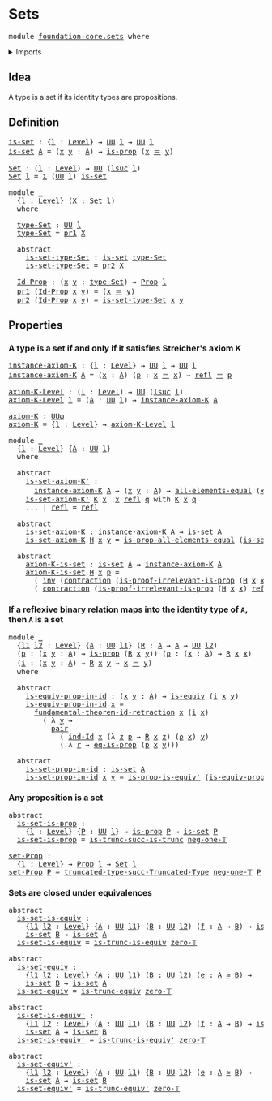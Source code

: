 # Sets

<pre class="Agda"><a id="17" class="Keyword">module</a> <a id="24" href="foundation-core.sets.html" class="Module">foundation-core.sets</a> <a id="45" class="Keyword">where</a>
</pre>
<details><summary>Imports</summary>

<pre class="Agda"><a id="101" class="Keyword">open</a> <a id="106" class="Keyword">import</a> <a id="113" href="foundation.dependent-pair-types.html" class="Module">foundation.dependent-pair-types</a>
<a id="145" class="Keyword">open</a> <a id="150" class="Keyword">import</a> <a id="157" href="foundation.fundamental-theorem-of-identity-types.html" class="Module">foundation.fundamental-theorem-of-identity-types</a>
<a id="206" class="Keyword">open</a> <a id="211" class="Keyword">import</a> <a id="218" href="foundation.universe-levels.html" class="Module">foundation.universe-levels</a>

<a id="246" class="Keyword">open</a> <a id="251" class="Keyword">import</a> <a id="258" href="foundation-core.contractible-types.html" class="Module">foundation-core.contractible-types</a>
<a id="293" class="Keyword">open</a> <a id="298" class="Keyword">import</a> <a id="305" href="foundation-core.equivalences.html" class="Module">foundation-core.equivalences</a>
<a id="334" class="Keyword">open</a> <a id="339" class="Keyword">import</a> <a id="346" href="foundation-core.identity-types.html" class="Module">foundation-core.identity-types</a>
<a id="377" class="Keyword">open</a> <a id="382" class="Keyword">import</a> <a id="389" href="foundation-core.propositions.html" class="Module">foundation-core.propositions</a>
<a id="418" class="Keyword">open</a> <a id="423" class="Keyword">import</a> <a id="430" href="foundation-core.truncated-types.html" class="Module">foundation-core.truncated-types</a>
<a id="462" class="Keyword">open</a> <a id="467" class="Keyword">import</a> <a id="474" href="foundation-core.truncation-levels.html" class="Module">foundation-core.truncation-levels</a>
</pre>
</details>

## Idea

A type is a set if its identity types are propositions.

## Definition

<pre class="Agda"><a id="is-set"></a><a id="614" href="foundation-core.sets.html#614" class="Function">is-set</a> <a id="621" class="Symbol">:</a> <a id="623" class="Symbol">{</a><a id="624" href="foundation-core.sets.html#624" class="Bound">l</a> <a id="626" class="Symbol">:</a> <a id="628" href="Agda.Primitive.html#742" class="Postulate">Level</a><a id="633" class="Symbol">}</a> <a id="635" class="Symbol">→</a> <a id="637" href="Agda.Primitive.html#388" class="Primitive">UU</a> <a id="640" href="foundation-core.sets.html#624" class="Bound">l</a> <a id="642" class="Symbol">→</a> <a id="644" href="Agda.Primitive.html#388" class="Primitive">UU</a> <a id="647" href="foundation-core.sets.html#624" class="Bound">l</a>
<a id="649" href="foundation-core.sets.html#614" class="Function">is-set</a> <a id="656" href="foundation-core.sets.html#656" class="Bound">A</a> <a id="658" class="Symbol">=</a> <a id="660" class="Symbol">(</a><a id="661" href="foundation-core.sets.html#661" class="Bound">x</a> <a id="663" href="foundation-core.sets.html#663" class="Bound">y</a> <a id="665" class="Symbol">:</a> <a id="667" href="foundation-core.sets.html#656" class="Bound">A</a><a id="668" class="Symbol">)</a> <a id="670" class="Symbol">→</a> <a id="672" href="foundation-core.propositions.html#867" class="Function">is-prop</a> <a id="680" class="Symbol">(</a><a id="681" href="foundation-core.sets.html#661" class="Bound">x</a> <a id="683" href="foundation-core.identity-types.html#1953" class="Function Operator">＝</a> <a id="685" href="foundation-core.sets.html#663" class="Bound">y</a><a id="686" class="Symbol">)</a>

<a id="Set"></a><a id="689" href="foundation-core.sets.html#689" class="Function">Set</a> <a id="693" class="Symbol">:</a> <a id="695" class="Symbol">(</a><a id="696" href="foundation-core.sets.html#696" class="Bound">l</a> <a id="698" class="Symbol">:</a> <a id="700" href="Agda.Primitive.html#742" class="Postulate">Level</a><a id="705" class="Symbol">)</a> <a id="707" class="Symbol">→</a> <a id="709" href="Agda.Primitive.html#388" class="Primitive">UU</a> <a id="712" class="Symbol">(</a><a id="713" href="Agda.Primitive.html#931" class="Primitive">lsuc</a> <a id="718" href="foundation-core.sets.html#696" class="Bound">l</a><a id="719" class="Symbol">)</a>
<a id="721" href="foundation-core.sets.html#689" class="Function">Set</a> <a id="725" href="foundation-core.sets.html#725" class="Bound">l</a> <a id="727" class="Symbol">=</a> <a id="729" href="foundation.dependent-pair-types.html#505" class="Record">Σ</a> <a id="731" class="Symbol">(</a><a id="732" href="Agda.Primitive.html#388" class="Primitive">UU</a> <a id="735" href="foundation-core.sets.html#725" class="Bound">l</a><a id="736" class="Symbol">)</a> <a id="738" href="foundation-core.sets.html#614" class="Function">is-set</a>

<a id="746" class="Keyword">module</a> <a id="753" href="foundation-core.sets.html#753" class="Module">_</a>
  <a id="757" class="Symbol">{</a><a id="758" href="foundation-core.sets.html#758" class="Bound">l</a> <a id="760" class="Symbol">:</a> <a id="762" href="Agda.Primitive.html#742" class="Postulate">Level</a><a id="767" class="Symbol">}</a> <a id="769" class="Symbol">(</a><a id="770" href="foundation-core.sets.html#770" class="Bound">X</a> <a id="772" class="Symbol">:</a> <a id="774" href="foundation-core.sets.html#689" class="Function">Set</a> <a id="778" href="foundation-core.sets.html#758" class="Bound">l</a><a id="779" class="Symbol">)</a>
  <a id="783" class="Keyword">where</a>

  <a id="792" href="foundation-core.sets.html#792" class="Function">type-Set</a> <a id="801" class="Symbol">:</a> <a id="803" href="Agda.Primitive.html#388" class="Primitive">UU</a> <a id="806" href="foundation-core.sets.html#758" class="Bound">l</a>
  <a id="810" href="foundation-core.sets.html#792" class="Function">type-Set</a> <a id="819" class="Symbol">=</a> <a id="821" href="foundation.dependent-pair-types.html#603" class="Field">pr1</a> <a id="825" href="foundation-core.sets.html#770" class="Bound">X</a>

  <a id="830" class="Keyword">abstract</a>
    <a id="843" href="foundation-core.sets.html#843" class="Function">is-set-type-Set</a> <a id="859" class="Symbol">:</a> <a id="861" href="foundation-core.sets.html#614" class="Function">is-set</a> <a id="868" href="foundation-core.sets.html#792" class="Function">type-Set</a>
    <a id="881" href="foundation-core.sets.html#843" class="Function">is-set-type-Set</a> <a id="897" class="Symbol">=</a> <a id="899" href="foundation.dependent-pair-types.html#615" class="Field">pr2</a> <a id="903" href="foundation-core.sets.html#770" class="Bound">X</a>

  <a id="908" href="foundation-core.sets.html#908" class="Function">Id-Prop</a> <a id="916" class="Symbol">:</a> <a id="918" class="Symbol">(</a><a id="919" href="foundation-core.sets.html#919" class="Bound">x</a> <a id="921" href="foundation-core.sets.html#921" class="Bound">y</a> <a id="923" class="Symbol">:</a> <a id="925" href="foundation-core.sets.html#792" class="Function">type-Set</a><a id="933" class="Symbol">)</a> <a id="935" class="Symbol">→</a> <a id="937" href="foundation-core.propositions.html#949" class="Function">Prop</a> <a id="942" href="foundation-core.sets.html#758" class="Bound">l</a>
  <a id="946" href="foundation.dependent-pair-types.html#603" class="Field">pr1</a> <a id="950" class="Symbol">(</a><a id="951" href="foundation-core.sets.html#908" class="Function">Id-Prop</a> <a id="959" href="foundation-core.sets.html#959" class="Bound">x</a> <a id="961" href="foundation-core.sets.html#961" class="Bound">y</a><a id="962" class="Symbol">)</a> <a id="964" class="Symbol">=</a> <a id="966" class="Symbol">(</a><a id="967" href="foundation-core.sets.html#959" class="Bound">x</a> <a id="969" href="foundation-core.identity-types.html#1953" class="Function Operator">＝</a> <a id="971" href="foundation-core.sets.html#961" class="Bound">y</a><a id="972" class="Symbol">)</a>
  <a id="976" href="foundation.dependent-pair-types.html#615" class="Field">pr2</a> <a id="980" class="Symbol">(</a><a id="981" href="foundation-core.sets.html#908" class="Function">Id-Prop</a> <a id="989" href="foundation-core.sets.html#989" class="Bound">x</a> <a id="991" href="foundation-core.sets.html#991" class="Bound">y</a><a id="992" class="Symbol">)</a> <a id="994" class="Symbol">=</a> <a id="996" href="foundation-core.sets.html#843" class="Function">is-set-type-Set</a> <a id="1012" href="foundation-core.sets.html#989" class="Bound">x</a> <a id="1014" href="foundation-core.sets.html#991" class="Bound">y</a>
</pre>
## Properties

### A type is a set if and only if it satisfies Streicher's axiom K

<pre class="Agda"><a id="instance-axiom-K"></a><a id="1113" href="foundation-core.sets.html#1113" class="Function">instance-axiom-K</a> <a id="1130" class="Symbol">:</a> <a id="1132" class="Symbol">{</a><a id="1133" href="foundation-core.sets.html#1133" class="Bound">l</a> <a id="1135" class="Symbol">:</a> <a id="1137" href="Agda.Primitive.html#742" class="Postulate">Level</a><a id="1142" class="Symbol">}</a> <a id="1144" class="Symbol">→</a> <a id="1146" href="Agda.Primitive.html#388" class="Primitive">UU</a> <a id="1149" href="foundation-core.sets.html#1133" class="Bound">l</a> <a id="1151" class="Symbol">→</a> <a id="1153" href="Agda.Primitive.html#388" class="Primitive">UU</a> <a id="1156" href="foundation-core.sets.html#1133" class="Bound">l</a>
<a id="1158" href="foundation-core.sets.html#1113" class="Function">instance-axiom-K</a> <a id="1175" href="foundation-core.sets.html#1175" class="Bound">A</a> <a id="1177" class="Symbol">=</a> <a id="1179" class="Symbol">(</a><a id="1180" href="foundation-core.sets.html#1180" class="Bound">x</a> <a id="1182" class="Symbol">:</a> <a id="1184" href="foundation-core.sets.html#1175" class="Bound">A</a><a id="1185" class="Symbol">)</a> <a id="1187" class="Symbol">(</a><a id="1188" href="foundation-core.sets.html#1188" class="Bound">p</a> <a id="1190" class="Symbol">:</a> <a id="1192" href="foundation-core.sets.html#1180" class="Bound">x</a> <a id="1194" href="foundation-core.identity-types.html#1953" class="Function Operator">＝</a> <a id="1196" href="foundation-core.sets.html#1180" class="Bound">x</a><a id="1197" class="Symbol">)</a> <a id="1199" class="Symbol">→</a> <a id="1201" href="foundation-core.identity-types.html#1922" class="InductiveConstructor">refl</a> <a id="1206" href="foundation-core.identity-types.html#1953" class="Function Operator">＝</a> <a id="1208" href="foundation-core.sets.html#1188" class="Bound">p</a>

<a id="axiom-K-Level"></a><a id="1211" href="foundation-core.sets.html#1211" class="Function">axiom-K-Level</a> <a id="1225" class="Symbol">:</a> <a id="1227" class="Symbol">(</a><a id="1228" href="foundation-core.sets.html#1228" class="Bound">l</a> <a id="1230" class="Symbol">:</a> <a id="1232" href="Agda.Primitive.html#742" class="Postulate">Level</a><a id="1237" class="Symbol">)</a> <a id="1239" class="Symbol">→</a> <a id="1241" href="Agda.Primitive.html#388" class="Primitive">UU</a> <a id="1244" class="Symbol">(</a><a id="1245" href="Agda.Primitive.html#931" class="Primitive">lsuc</a> <a id="1250" href="foundation-core.sets.html#1228" class="Bound">l</a><a id="1251" class="Symbol">)</a>
<a id="1253" href="foundation-core.sets.html#1211" class="Function">axiom-K-Level</a> <a id="1267" href="foundation-core.sets.html#1267" class="Bound">l</a> <a id="1269" class="Symbol">=</a> <a id="1271" class="Symbol">(</a><a id="1272" href="foundation-core.sets.html#1272" class="Bound">A</a> <a id="1274" class="Symbol">:</a> <a id="1276" href="Agda.Primitive.html#388" class="Primitive">UU</a> <a id="1279" href="foundation-core.sets.html#1267" class="Bound">l</a><a id="1280" class="Symbol">)</a> <a id="1282" class="Symbol">→</a> <a id="1284" href="foundation-core.sets.html#1113" class="Function">instance-axiom-K</a> <a id="1301" href="foundation-core.sets.html#1272" class="Bound">A</a>

<a id="axiom-K"></a><a id="1304" href="foundation-core.sets.html#1304" class="Function">axiom-K</a> <a id="1312" class="Symbol">:</a> <a id="1314" href="Agda.Primitive.html#512" class="Primitive">UUω</a>
<a id="1318" href="foundation-core.sets.html#1304" class="Function">axiom-K</a> <a id="1326" class="Symbol">=</a> <a id="1328" class="Symbol">{</a><a id="1329" href="foundation-core.sets.html#1329" class="Bound">l</a> <a id="1331" class="Symbol">:</a> <a id="1333" href="Agda.Primitive.html#742" class="Postulate">Level</a><a id="1338" class="Symbol">}</a> <a id="1340" class="Symbol">→</a> <a id="1342" href="foundation-core.sets.html#1211" class="Function">axiom-K-Level</a> <a id="1356" href="foundation-core.sets.html#1329" class="Bound">l</a>

<a id="1359" class="Keyword">module</a> <a id="1366" href="foundation-core.sets.html#1366" class="Module">_</a>
  <a id="1370" class="Symbol">{</a><a id="1371" href="foundation-core.sets.html#1371" class="Bound">l</a> <a id="1373" class="Symbol">:</a> <a id="1375" href="Agda.Primitive.html#742" class="Postulate">Level</a><a id="1380" class="Symbol">}</a> <a id="1382" class="Symbol">{</a><a id="1383" href="foundation-core.sets.html#1383" class="Bound">A</a> <a id="1385" class="Symbol">:</a> <a id="1387" href="Agda.Primitive.html#388" class="Primitive">UU</a> <a id="1390" href="foundation-core.sets.html#1371" class="Bound">l</a><a id="1391" class="Symbol">}</a>
  <a id="1395" class="Keyword">where</a>

  <a id="1404" class="Keyword">abstract</a>
    <a id="1417" href="foundation-core.sets.html#1417" class="Function">is-set-axiom-K&#39;</a> <a id="1433" class="Symbol">:</a>
      <a id="1441" href="foundation-core.sets.html#1113" class="Function">instance-axiom-K</a> <a id="1458" href="foundation-core.sets.html#1383" class="Bound">A</a> <a id="1460" class="Symbol">→</a> <a id="1462" class="Symbol">(</a><a id="1463" href="foundation-core.sets.html#1463" class="Bound">x</a> <a id="1465" href="foundation-core.sets.html#1465" class="Bound">y</a> <a id="1467" class="Symbol">:</a> <a id="1469" href="foundation-core.sets.html#1383" class="Bound">A</a><a id="1470" class="Symbol">)</a> <a id="1472" class="Symbol">→</a> <a id="1474" href="foundation-core.propositions.html#1754" class="Function">all-elements-equal</a> <a id="1493" class="Symbol">(</a><a id="1494" href="foundation-core.sets.html#1463" class="Bound">x</a> <a id="1496" href="foundation-core.identity-types.html#1953" class="Function Operator">＝</a> <a id="1498" href="foundation-core.sets.html#1465" class="Bound">y</a><a id="1499" class="Symbol">)</a>
    <a id="1505" href="foundation-core.sets.html#1417" class="Function">is-set-axiom-K&#39;</a> <a id="1521" href="foundation-core.sets.html#1521" class="Bound">K</a> <a id="1523" href="foundation-core.sets.html#1523" class="Bound">x</a> <a id="1525" class="DottedPattern Symbol">.</a><a id="1526" href="foundation-core.sets.html#1523" class="DottedPattern Bound">x</a> <a id="1528" href="foundation-core.identity-types.html#1922" class="InductiveConstructor">refl</a> <a id="1533" href="foundation-core.sets.html#1533" class="Bound">q</a> <a id="1535" class="Keyword">with</a> <a id="1540" href="foundation-core.sets.html#1521" class="Bound">K</a> <a id="1542" href="foundation-core.sets.html#1523" class="Bound">x</a> <a id="1544" href="foundation-core.sets.html#1533" class="Bound">q</a>
    <a id="1550" class="Symbol">...</a> <a id="1554" class="Symbol">|</a> <a id="1556" href="foundation-core.identity-types.html#1922" class="InductiveConstructor">refl</a> <a id="1561" class="Symbol">=</a> <a id="1563" href="foundation-core.identity-types.html#1922" class="InductiveConstructor">refl</a>

  <a id="1571" class="Keyword">abstract</a>
    <a id="1584" href="foundation-core.sets.html#1584" class="Function">is-set-axiom-K</a> <a id="1599" class="Symbol">:</a> <a id="1601" href="foundation-core.sets.html#1113" class="Function">instance-axiom-K</a> <a id="1618" href="foundation-core.sets.html#1383" class="Bound">A</a> <a id="1620" class="Symbol">→</a> <a id="1622" href="foundation-core.sets.html#614" class="Function">is-set</a> <a id="1629" href="foundation-core.sets.html#1383" class="Bound">A</a>
    <a id="1635" href="foundation-core.sets.html#1584" class="Function">is-set-axiom-K</a> <a id="1650" href="foundation-core.sets.html#1650" class="Bound">H</a> <a id="1652" href="foundation-core.sets.html#1652" class="Bound">x</a> <a id="1654" href="foundation-core.sets.html#1654" class="Bound">y</a> <a id="1656" class="Symbol">=</a> <a id="1658" href="foundation-core.propositions.html#1949" class="Function">is-prop-all-elements-equal</a> <a id="1685" class="Symbol">(</a><a id="1686" href="foundation-core.sets.html#1417" class="Function">is-set-axiom-K&#39;</a> <a id="1702" href="foundation-core.sets.html#1650" class="Bound">H</a> <a id="1704" href="foundation-core.sets.html#1652" class="Bound">x</a> <a id="1706" href="foundation-core.sets.html#1654" class="Bound">y</a><a id="1707" class="Symbol">)</a>

  <a id="1712" class="Keyword">abstract</a>
    <a id="1725" href="foundation-core.sets.html#1725" class="Function">axiom-K-is-set</a> <a id="1740" class="Symbol">:</a> <a id="1742" href="foundation-core.sets.html#614" class="Function">is-set</a> <a id="1749" href="foundation-core.sets.html#1383" class="Bound">A</a> <a id="1751" class="Symbol">→</a> <a id="1753" href="foundation-core.sets.html#1113" class="Function">instance-axiom-K</a> <a id="1770" href="foundation-core.sets.html#1383" class="Bound">A</a>
    <a id="1776" href="foundation-core.sets.html#1725" class="Function">axiom-K-is-set</a> <a id="1791" href="foundation-core.sets.html#1791" class="Bound">H</a> <a id="1793" href="foundation-core.sets.html#1793" class="Bound">x</a> <a id="1795" href="foundation-core.sets.html#1795" class="Bound">p</a> <a id="1797" class="Symbol">=</a>
      <a id="1805" class="Symbol">(</a> <a id="1807" href="foundation-core.identity-types.html#3206" class="Function">inv</a> <a id="1811" class="Symbol">(</a><a id="1812" href="foundation-core.contractible-types.html#1285" class="Function">contraction</a> <a id="1824" class="Symbol">(</a><a id="1825" href="foundation-core.propositions.html#2591" class="Function">is-proof-irrelevant-is-prop</a> <a id="1853" class="Symbol">(</a><a id="1854" href="foundation-core.sets.html#1791" class="Bound">H</a> <a id="1856" href="foundation-core.sets.html#1793" class="Bound">x</a> <a id="1858" href="foundation-core.sets.html#1793" class="Bound">x</a><a id="1859" class="Symbol">)</a> <a id="1861" href="foundation-core.identity-types.html#1922" class="InductiveConstructor">refl</a><a id="1865" class="Symbol">)</a> <a id="1867" href="foundation-core.identity-types.html#1922" class="InductiveConstructor">refl</a><a id="1871" class="Symbol">))</a> <a id="1874" href="foundation-core.identity-types.html#2902" class="Function Operator">∙</a>
      <a id="1882" class="Symbol">(</a> <a id="1884" href="foundation-core.contractible-types.html#1285" class="Function">contraction</a> <a id="1896" class="Symbol">(</a><a id="1897" href="foundation-core.propositions.html#2591" class="Function">is-proof-irrelevant-is-prop</a> <a id="1925" class="Symbol">(</a><a id="1926" href="foundation-core.sets.html#1791" class="Bound">H</a> <a id="1928" href="foundation-core.sets.html#1793" class="Bound">x</a> <a id="1930" href="foundation-core.sets.html#1793" class="Bound">x</a><a id="1931" class="Symbol">)</a> <a id="1933" href="foundation-core.identity-types.html#1922" class="InductiveConstructor">refl</a><a id="1937" class="Symbol">)</a> <a id="1939" href="foundation-core.sets.html#1795" class="Bound">p</a><a id="1940" class="Symbol">)</a>
</pre>
### If a reflexive binary relation maps into the identity type of `A`, then `A` is a set

<pre class="Agda"><a id="2045" class="Keyword">module</a> <a id="2052" href="foundation-core.sets.html#2052" class="Module">_</a>
  <a id="2056" class="Symbol">{</a><a id="2057" href="foundation-core.sets.html#2057" class="Bound">l1</a> <a id="2060" href="foundation-core.sets.html#2060" class="Bound">l2</a> <a id="2063" class="Symbol">:</a> <a id="2065" href="Agda.Primitive.html#742" class="Postulate">Level</a><a id="2070" class="Symbol">}</a> <a id="2072" class="Symbol">{</a><a id="2073" href="foundation-core.sets.html#2073" class="Bound">A</a> <a id="2075" class="Symbol">:</a> <a id="2077" href="Agda.Primitive.html#388" class="Primitive">UU</a> <a id="2080" href="foundation-core.sets.html#2057" class="Bound">l1</a><a id="2082" class="Symbol">}</a> <a id="2084" class="Symbol">(</a><a id="2085" href="foundation-core.sets.html#2085" class="Bound">R</a> <a id="2087" class="Symbol">:</a> <a id="2089" href="foundation-core.sets.html#2073" class="Bound">A</a> <a id="2091" class="Symbol">→</a> <a id="2093" href="foundation-core.sets.html#2073" class="Bound">A</a> <a id="2095" class="Symbol">→</a> <a id="2097" href="Agda.Primitive.html#388" class="Primitive">UU</a> <a id="2100" href="foundation-core.sets.html#2060" class="Bound">l2</a><a id="2102" class="Symbol">)</a>
  <a id="2106" class="Symbol">(</a><a id="2107" href="foundation-core.sets.html#2107" class="Bound">p</a> <a id="2109" class="Symbol">:</a> <a id="2111" class="Symbol">(</a><a id="2112" href="foundation-core.sets.html#2112" class="Bound">x</a> <a id="2114" href="foundation-core.sets.html#2114" class="Bound">y</a> <a id="2116" class="Symbol">:</a> <a id="2118" href="foundation-core.sets.html#2073" class="Bound">A</a><a id="2119" class="Symbol">)</a> <a id="2121" class="Symbol">→</a> <a id="2123" href="foundation-core.propositions.html#867" class="Function">is-prop</a> <a id="2131" class="Symbol">(</a><a id="2132" href="foundation-core.sets.html#2085" class="Bound">R</a> <a id="2134" href="foundation-core.sets.html#2112" class="Bound">x</a> <a id="2136" href="foundation-core.sets.html#2114" class="Bound">y</a><a id="2137" class="Symbol">))</a> <a id="2140" class="Symbol">(</a><a id="2141" href="foundation-core.sets.html#2141" class="Bound">ρ</a> <a id="2143" class="Symbol">:</a> <a id="2145" class="Symbol">(</a><a id="2146" href="foundation-core.sets.html#2146" class="Bound">x</a> <a id="2148" class="Symbol">:</a> <a id="2150" href="foundation-core.sets.html#2073" class="Bound">A</a><a id="2151" class="Symbol">)</a> <a id="2153" class="Symbol">→</a> <a id="2155" href="foundation-core.sets.html#2085" class="Bound">R</a> <a id="2157" href="foundation-core.sets.html#2146" class="Bound">x</a> <a id="2159" href="foundation-core.sets.html#2146" class="Bound">x</a><a id="2160" class="Symbol">)</a>
  <a id="2164" class="Symbol">(</a><a id="2165" href="foundation-core.sets.html#2165" class="Bound">i</a> <a id="2167" class="Symbol">:</a> <a id="2169" class="Symbol">(</a><a id="2170" href="foundation-core.sets.html#2170" class="Bound">x</a> <a id="2172" href="foundation-core.sets.html#2172" class="Bound">y</a> <a id="2174" class="Symbol">:</a> <a id="2176" href="foundation-core.sets.html#2073" class="Bound">A</a><a id="2177" class="Symbol">)</a> <a id="2179" class="Symbol">→</a> <a id="2181" href="foundation-core.sets.html#2085" class="Bound">R</a> <a id="2183" href="foundation-core.sets.html#2170" class="Bound">x</a> <a id="2185" href="foundation-core.sets.html#2172" class="Bound">y</a> <a id="2187" class="Symbol">→</a> <a id="2189" href="foundation-core.sets.html#2170" class="Bound">x</a> <a id="2191" href="foundation-core.identity-types.html#1953" class="Function Operator">＝</a> <a id="2193" href="foundation-core.sets.html#2172" class="Bound">y</a><a id="2194" class="Symbol">)</a>
  <a id="2198" class="Keyword">where</a>

  <a id="2207" class="Keyword">abstract</a>
    <a id="2220" href="foundation-core.sets.html#2220" class="Function">is-equiv-prop-in-id</a> <a id="2240" class="Symbol">:</a> <a id="2242" class="Symbol">(</a><a id="2243" href="foundation-core.sets.html#2243" class="Bound">x</a> <a id="2245" href="foundation-core.sets.html#2245" class="Bound">y</a> <a id="2247" class="Symbol">:</a> <a id="2249" href="foundation-core.sets.html#2073" class="Bound">A</a><a id="2250" class="Symbol">)</a> <a id="2252" class="Symbol">→</a> <a id="2254" href="foundation-core.equivalences.html#1647" class="Function">is-equiv</a> <a id="2263" class="Symbol">(</a><a id="2264" href="foundation-core.sets.html#2165" class="Bound">i</a> <a id="2266" href="foundation-core.sets.html#2243" class="Bound">x</a> <a id="2268" href="foundation-core.sets.html#2245" class="Bound">y</a><a id="2269" class="Symbol">)</a>
    <a id="2275" href="foundation-core.sets.html#2220" class="Function">is-equiv-prop-in-id</a> <a id="2295" href="foundation-core.sets.html#2295" class="Bound">x</a> <a id="2297" class="Symbol">=</a>
      <a id="2305" href="foundation.fundamental-theorem-of-identity-types.html#3347" class="Function">fundamental-theorem-id-retraction</a> <a id="2339" href="foundation-core.sets.html#2295" class="Bound">x</a> <a id="2341" class="Symbol">(</a><a id="2342" href="foundation-core.sets.html#2165" class="Bound">i</a> <a id="2344" href="foundation-core.sets.html#2295" class="Bound">x</a><a id="2345" class="Symbol">)</a>
        <a id="2355" class="Symbol">(</a> <a id="2357" class="Symbol">λ</a> <a id="2359" href="foundation-core.sets.html#2359" class="Bound">y</a> <a id="2361" class="Symbol">→</a>
          <a id="2373" href="foundation.dependent-pair-types.html#586" class="InductiveConstructor">pair</a>
            <a id="2390" class="Symbol">(</a> <a id="2392" href="foundation-core.identity-types.html#2561" class="Function">ind-Id</a> <a id="2399" href="foundation-core.sets.html#2295" class="Bound">x</a> <a id="2401" class="Symbol">(λ</a> <a id="2404" href="foundation-core.sets.html#2404" class="Bound">z</a> <a id="2406" href="foundation-core.sets.html#2406" class="Bound">p</a> <a id="2408" class="Symbol">→</a> <a id="2410" href="foundation-core.sets.html#2085" class="Bound">R</a> <a id="2412" href="foundation-core.sets.html#2295" class="Bound">x</a> <a id="2414" href="foundation-core.sets.html#2404" class="Bound">z</a><a id="2415" class="Symbol">)</a> <a id="2417" class="Symbol">(</a><a id="2418" href="foundation-core.sets.html#2141" class="Bound">ρ</a> <a id="2420" href="foundation-core.sets.html#2295" class="Bound">x</a><a id="2421" class="Symbol">)</a> <a id="2423" href="foundation-core.sets.html#2359" class="Bound">y</a><a id="2424" class="Symbol">)</a>
            <a id="2438" class="Symbol">(</a> <a id="2440" class="Symbol">λ</a> <a id="2442" href="foundation-core.sets.html#2442" class="Bound">r</a> <a id="2444" class="Symbol">→</a> <a id="2446" href="foundation-core.propositions.html#2263" class="Function">eq-is-prop</a> <a id="2457" class="Symbol">(</a><a id="2458" href="foundation-core.sets.html#2107" class="Bound">p</a> <a id="2460" href="foundation-core.sets.html#2295" class="Bound">x</a> <a id="2462" href="foundation-core.sets.html#2359" class="Bound">y</a><a id="2463" class="Symbol">)))</a>

  <a id="2470" class="Keyword">abstract</a>
    <a id="2483" href="foundation-core.sets.html#2483" class="Function">is-set-prop-in-id</a> <a id="2501" class="Symbol">:</a> <a id="2503" href="foundation-core.sets.html#614" class="Function">is-set</a> <a id="2510" href="foundation-core.sets.html#2073" class="Bound">A</a>
    <a id="2516" href="foundation-core.sets.html#2483" class="Function">is-set-prop-in-id</a> <a id="2534" href="foundation-core.sets.html#2534" class="Bound">x</a> <a id="2536" href="foundation-core.sets.html#2536" class="Bound">y</a> <a id="2538" class="Symbol">=</a> <a id="2540" href="foundation-core.propositions.html#4255" class="Function">is-prop-is-equiv&#39;</a> <a id="2558" class="Symbol">(</a><a id="2559" href="foundation-core.sets.html#2220" class="Function">is-equiv-prop-in-id</a> <a id="2579" href="foundation-core.sets.html#2534" class="Bound">x</a> <a id="2581" href="foundation-core.sets.html#2536" class="Bound">y</a><a id="2582" class="Symbol">)</a> <a id="2584" class="Symbol">(</a><a id="2585" href="foundation-core.sets.html#2107" class="Bound">p</a> <a id="2587" href="foundation-core.sets.html#2534" class="Bound">x</a> <a id="2589" href="foundation-core.sets.html#2536" class="Bound">y</a><a id="2590" class="Symbol">)</a>
</pre>
### Any proposition is a set

<pre class="Agda"><a id="2635" class="Keyword">abstract</a>
  <a id="is-set-is-prop"></a><a id="2646" href="foundation-core.sets.html#2646" class="Function">is-set-is-prop</a> <a id="2661" class="Symbol">:</a>
    <a id="2667" class="Symbol">{</a><a id="2668" href="foundation-core.sets.html#2668" class="Bound">l</a> <a id="2670" class="Symbol">:</a> <a id="2672" href="Agda.Primitive.html#742" class="Postulate">Level</a><a id="2677" class="Symbol">}</a> <a id="2679" class="Symbol">{</a><a id="2680" href="foundation-core.sets.html#2680" class="Bound">P</a> <a id="2682" class="Symbol">:</a> <a id="2684" href="Agda.Primitive.html#388" class="Primitive">UU</a> <a id="2687" href="foundation-core.sets.html#2668" class="Bound">l</a><a id="2688" class="Symbol">}</a> <a id="2690" class="Symbol">→</a> <a id="2692" href="foundation-core.propositions.html#867" class="Function">is-prop</a> <a id="2700" href="foundation-core.sets.html#2680" class="Bound">P</a> <a id="2702" class="Symbol">→</a> <a id="2704" href="foundation-core.sets.html#614" class="Function">is-set</a> <a id="2711" href="foundation-core.sets.html#2680" class="Bound">P</a>
  <a id="2715" href="foundation-core.sets.html#2646" class="Function">is-set-is-prop</a> <a id="2730" class="Symbol">=</a> <a id="2732" href="foundation-core.truncated-types.html#1979" class="Function">is-trunc-succ-is-trunc</a> <a id="2755" href="foundation-core.truncation-levels.html#628" class="Function">neg-one-𝕋</a>

<a id="set-Prop"></a><a id="2766" href="foundation-core.sets.html#2766" class="Function">set-Prop</a> <a id="2775" class="Symbol">:</a>
  <a id="2779" class="Symbol">{</a><a id="2780" href="foundation-core.sets.html#2780" class="Bound">l</a> <a id="2782" class="Symbol">:</a> <a id="2784" href="Agda.Primitive.html#742" class="Postulate">Level</a><a id="2789" class="Symbol">}</a> <a id="2791" class="Symbol">→</a> <a id="2793" href="foundation-core.propositions.html#949" class="Function">Prop</a> <a id="2798" href="foundation-core.sets.html#2780" class="Bound">l</a> <a id="2800" class="Symbol">→</a> <a id="2802" href="foundation-core.sets.html#689" class="Function">Set</a> <a id="2806" href="foundation-core.sets.html#2780" class="Bound">l</a>
<a id="2808" href="foundation-core.sets.html#2766" class="Function">set-Prop</a> <a id="2817" href="foundation-core.sets.html#2817" class="Bound">P</a> <a id="2819" class="Symbol">=</a> <a id="2821" href="foundation-core.truncated-types.html#2293" class="Function">truncated-type-succ-Truncated-Type</a> <a id="2856" href="foundation-core.truncation-levels.html#628" class="Function">neg-one-𝕋</a> <a id="2866" href="foundation-core.sets.html#2817" class="Bound">P</a>
</pre>
### Sets are closed under equivalences

<pre class="Agda"><a id="2921" class="Keyword">abstract</a>
  <a id="is-set-is-equiv"></a><a id="2932" href="foundation-core.sets.html#2932" class="Function">is-set-is-equiv</a> <a id="2948" class="Symbol">:</a>
    <a id="2954" class="Symbol">{</a><a id="2955" href="foundation-core.sets.html#2955" class="Bound">l1</a> <a id="2958" href="foundation-core.sets.html#2958" class="Bound">l2</a> <a id="2961" class="Symbol">:</a> <a id="2963" href="Agda.Primitive.html#742" class="Postulate">Level</a><a id="2968" class="Symbol">}</a> <a id="2970" class="Symbol">{</a><a id="2971" href="foundation-core.sets.html#2971" class="Bound">A</a> <a id="2973" class="Symbol">:</a> <a id="2975" href="Agda.Primitive.html#388" class="Primitive">UU</a> <a id="2978" href="foundation-core.sets.html#2955" class="Bound">l1</a><a id="2980" class="Symbol">}</a> <a id="2982" class="Symbol">(</a><a id="2983" href="foundation-core.sets.html#2983" class="Bound">B</a> <a id="2985" class="Symbol">:</a> <a id="2987" href="Agda.Primitive.html#388" class="Primitive">UU</a> <a id="2990" href="foundation-core.sets.html#2958" class="Bound">l2</a><a id="2992" class="Symbol">)</a> <a id="2994" class="Symbol">(</a><a id="2995" href="foundation-core.sets.html#2995" class="Bound">f</a> <a id="2997" class="Symbol">:</a> <a id="2999" href="foundation-core.sets.html#2971" class="Bound">A</a> <a id="3001" class="Symbol">→</a> <a id="3003" href="foundation-core.sets.html#2983" class="Bound">B</a><a id="3004" class="Symbol">)</a> <a id="3006" class="Symbol">→</a> <a id="3008" href="foundation-core.equivalences.html#1647" class="Function">is-equiv</a> <a id="3017" href="foundation-core.sets.html#2995" class="Bound">f</a> <a id="3019" class="Symbol">→</a>
    <a id="3025" href="foundation-core.sets.html#614" class="Function">is-set</a> <a id="3032" href="foundation-core.sets.html#2983" class="Bound">B</a> <a id="3034" class="Symbol">→</a> <a id="3036" href="foundation-core.sets.html#614" class="Function">is-set</a> <a id="3043" href="foundation-core.sets.html#2971" class="Bound">A</a>
  <a id="3047" href="foundation-core.sets.html#2932" class="Function">is-set-is-equiv</a> <a id="3063" class="Symbol">=</a> <a id="3065" href="foundation-core.truncated-types.html#3961" class="Function">is-trunc-is-equiv</a> <a id="3083" href="foundation-core.truncation-levels.html#672" class="Function">zero-𝕋</a>

<a id="3091" class="Keyword">abstract</a>
  <a id="is-set-equiv"></a><a id="3102" href="foundation-core.sets.html#3102" class="Function">is-set-equiv</a> <a id="3115" class="Symbol">:</a>
    <a id="3121" class="Symbol">{</a><a id="3122" href="foundation-core.sets.html#3122" class="Bound">l1</a> <a id="3125" href="foundation-core.sets.html#3125" class="Bound">l2</a> <a id="3128" class="Symbol">:</a> <a id="3130" href="Agda.Primitive.html#742" class="Postulate">Level</a><a id="3135" class="Symbol">}</a> <a id="3137" class="Symbol">{</a><a id="3138" href="foundation-core.sets.html#3138" class="Bound">A</a> <a id="3140" class="Symbol">:</a> <a id="3142" href="Agda.Primitive.html#388" class="Primitive">UU</a> <a id="3145" href="foundation-core.sets.html#3122" class="Bound">l1</a><a id="3147" class="Symbol">}</a> <a id="3149" class="Symbol">(</a><a id="3150" href="foundation-core.sets.html#3150" class="Bound">B</a> <a id="3152" class="Symbol">:</a> <a id="3154" href="Agda.Primitive.html#388" class="Primitive">UU</a> <a id="3157" href="foundation-core.sets.html#3125" class="Bound">l2</a><a id="3159" class="Symbol">)</a> <a id="3161" class="Symbol">(</a><a id="3162" href="foundation-core.sets.html#3162" class="Bound">e</a> <a id="3164" class="Symbol">:</a> <a id="3166" href="foundation-core.sets.html#3138" class="Bound">A</a> <a id="3168" href="foundation-core.equivalences.html#2669" class="Function Operator">≃</a> <a id="3170" href="foundation-core.sets.html#3150" class="Bound">B</a><a id="3171" class="Symbol">)</a> <a id="3173" class="Symbol">→</a>
    <a id="3179" href="foundation-core.sets.html#614" class="Function">is-set</a> <a id="3186" href="foundation-core.sets.html#3150" class="Bound">B</a> <a id="3188" class="Symbol">→</a> <a id="3190" href="foundation-core.sets.html#614" class="Function">is-set</a> <a id="3197" href="foundation-core.sets.html#3138" class="Bound">A</a>
  <a id="3201" href="foundation-core.sets.html#3102" class="Function">is-set-equiv</a> <a id="3214" class="Symbol">=</a> <a id="3216" href="foundation-core.truncated-types.html#4193" class="Function">is-trunc-equiv</a> <a id="3231" href="foundation-core.truncation-levels.html#672" class="Function">zero-𝕋</a>

<a id="3239" class="Keyword">abstract</a>
  <a id="is-set-is-equiv&#39;"></a><a id="3250" href="foundation-core.sets.html#3250" class="Function">is-set-is-equiv&#39;</a> <a id="3267" class="Symbol">:</a>
    <a id="3273" class="Symbol">{</a><a id="3274" href="foundation-core.sets.html#3274" class="Bound">l1</a> <a id="3277" href="foundation-core.sets.html#3277" class="Bound">l2</a> <a id="3280" class="Symbol">:</a> <a id="3282" href="Agda.Primitive.html#742" class="Postulate">Level</a><a id="3287" class="Symbol">}</a> <a id="3289" class="Symbol">(</a><a id="3290" href="foundation-core.sets.html#3290" class="Bound">A</a> <a id="3292" class="Symbol">:</a> <a id="3294" href="Agda.Primitive.html#388" class="Primitive">UU</a> <a id="3297" href="foundation-core.sets.html#3274" class="Bound">l1</a><a id="3299" class="Symbol">)</a> <a id="3301" class="Symbol">{</a><a id="3302" href="foundation-core.sets.html#3302" class="Bound">B</a> <a id="3304" class="Symbol">:</a> <a id="3306" href="Agda.Primitive.html#388" class="Primitive">UU</a> <a id="3309" href="foundation-core.sets.html#3277" class="Bound">l2</a><a id="3311" class="Symbol">}</a> <a id="3313" class="Symbol">(</a><a id="3314" href="foundation-core.sets.html#3314" class="Bound">f</a> <a id="3316" class="Symbol">:</a> <a id="3318" href="foundation-core.sets.html#3290" class="Bound">A</a> <a id="3320" class="Symbol">→</a> <a id="3322" href="foundation-core.sets.html#3302" class="Bound">B</a><a id="3323" class="Symbol">)</a> <a id="3325" class="Symbol">→</a> <a id="3327" href="foundation-core.equivalences.html#1647" class="Function">is-equiv</a> <a id="3336" href="foundation-core.sets.html#3314" class="Bound">f</a> <a id="3338" class="Symbol">→</a>
    <a id="3344" href="foundation-core.sets.html#614" class="Function">is-set</a> <a id="3351" href="foundation-core.sets.html#3290" class="Bound">A</a> <a id="3353" class="Symbol">→</a> <a id="3355" href="foundation-core.sets.html#614" class="Function">is-set</a> <a id="3362" href="foundation-core.sets.html#3302" class="Bound">B</a>
  <a id="3366" href="foundation-core.sets.html#3250" class="Function">is-set-is-equiv&#39;</a> <a id="3383" class="Symbol">=</a> <a id="3385" href="foundation-core.truncated-types.html#4402" class="Function">is-trunc-is-equiv&#39;</a> <a id="3404" href="foundation-core.truncation-levels.html#672" class="Function">zero-𝕋</a>

<a id="3412" class="Keyword">abstract</a>
  <a id="is-set-equiv&#39;"></a><a id="3423" href="foundation-core.sets.html#3423" class="Function">is-set-equiv&#39;</a> <a id="3437" class="Symbol">:</a>
    <a id="3443" class="Symbol">{</a><a id="3444" href="foundation-core.sets.html#3444" class="Bound">l1</a> <a id="3447" href="foundation-core.sets.html#3447" class="Bound">l2</a> <a id="3450" class="Symbol">:</a> <a id="3452" href="Agda.Primitive.html#742" class="Postulate">Level</a><a id="3457" class="Symbol">}</a> <a id="3459" class="Symbol">(</a><a id="3460" href="foundation-core.sets.html#3460" class="Bound">A</a> <a id="3462" class="Symbol">:</a> <a id="3464" href="Agda.Primitive.html#388" class="Primitive">UU</a> <a id="3467" href="foundation-core.sets.html#3444" class="Bound">l1</a><a id="3469" class="Symbol">)</a> <a id="3471" class="Symbol">{</a><a id="3472" href="foundation-core.sets.html#3472" class="Bound">B</a> <a id="3474" class="Symbol">:</a> <a id="3476" href="Agda.Primitive.html#388" class="Primitive">UU</a> <a id="3479" href="foundation-core.sets.html#3447" class="Bound">l2</a><a id="3481" class="Symbol">}</a> <a id="3483" class="Symbol">(</a><a id="3484" href="foundation-core.sets.html#3484" class="Bound">e</a> <a id="3486" class="Symbol">:</a> <a id="3488" href="foundation-core.sets.html#3460" class="Bound">A</a> <a id="3490" href="foundation-core.equivalences.html#2669" class="Function Operator">≃</a> <a id="3492" href="foundation-core.sets.html#3472" class="Bound">B</a><a id="3493" class="Symbol">)</a> <a id="3495" class="Symbol">→</a>
    <a id="3501" href="foundation-core.sets.html#614" class="Function">is-set</a> <a id="3508" href="foundation-core.sets.html#3460" class="Bound">A</a> <a id="3510" class="Symbol">→</a> <a id="3512" href="foundation-core.sets.html#614" class="Function">is-set</a> <a id="3519" href="foundation-core.sets.html#3472" class="Bound">B</a>
  <a id="3523" href="foundation-core.sets.html#3423" class="Function">is-set-equiv&#39;</a> <a id="3537" class="Symbol">=</a> <a id="3539" href="foundation-core.truncated-types.html#4726" class="Function">is-trunc-equiv&#39;</a> <a id="3555" href="foundation-core.truncation-levels.html#672" class="Function">zero-𝕋</a>
</pre>